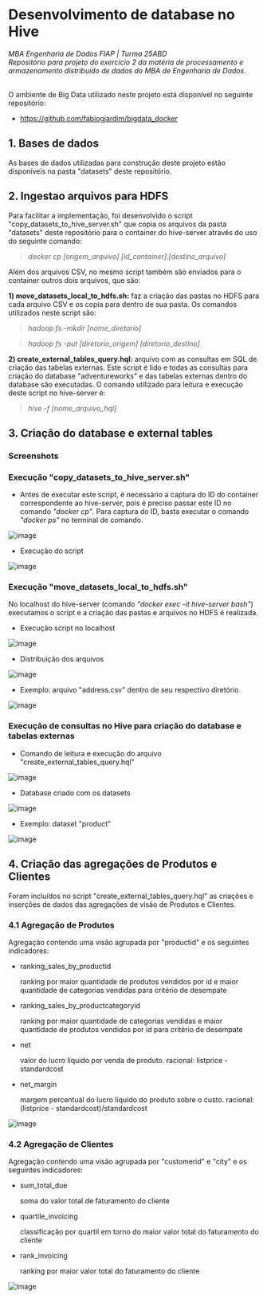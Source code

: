 # <b>Desenvolvimento de database no Hive</b>
<i>MBA Engenharia de Dados FIAP | Turma 25ABD<br>
Repositório para projeto do exercício 2 da matéria de processamento e armazenamento distribuído de dados do MBA de Engenharia de Dados.</i><br><br>

O ambiente de Big Data utilizado neste projeto está disponível no seguinte repositório:
- https://github.com/fabiogjardim/bigdata_docker

## <b>1. Bases de dados</b>
As bases de dados utilizadas para construção deste projeto estão disponíveis na pasta "datasets" deste repositório.

## <b>2. Ingestao arquivos para HDFS </b>
Para facilitar a implementação, foi desenvolvido o script "copy_datasets_to_hive_server.sh" que copia os arquivos da pasta "datasets" deste repositório para o container do hive-server através do uso do seguinte comando:
><i>docker cp [origem_arquivo] [id_container]:[destino_arquivo]</i>

Além dos arquivos CSV, no mesmo script também são enviados para o container outros dois arquivos, que são:

<b>1) move_datasets_local_to_hdfs.sh:</b> faz a criação das pastas no HDFS para cada arquivo CSV e os copia para dentro de sua pasta. Os comandos utilizados neste script são:
><i>hadoop fs -mkdir [nome_diretorio]</i> 

><i>hadoop fs -put [diretorio_origem] [diretorio_destino]</i>

<b>2) create_external_tables_query.hql:</b> arquivo com as consultas em SQL de criação das tabelas externas. Este script é lido e todas as consultas para criação do database "adventureworks" e das tabelas externas dentro do database são executadas. O comando utilizado para leitura e execução deste script no hive-server é:
><i>hive -f [nome_arquivo_hql]</i>

## <b>3. Criação do database e external tables</b>

### <b>Screenshots</b>
### Execução "copy_datasets_to_hive_server.sh"

- Antes de executar este script, é necessário a captura do ID do container correspondente ao hive-server, pois é preciso passar este ID no comando <i>"docker cp"</i>. Para captura do ID, basta executar o comando <i>"docker ps"</i> no terminal de comando.

![image](https://github.com/R-Rostan/fiap_25abd_pd_ex2/blob/main/imgs/docker_cp_hive_server.png)

- Execução do script

![image](https://github.com/R-Rostan/fiap_25abd_pd_ex2/blob/main/imgs/execucao_copy_datasets.png)

### Execução "move_datasets_local_to_hdfs.sh"

No localhost do hive-server (comando <i>"docker exec -it hive-server bash"</i>) executamos o script e a criação das pastas e arquivos no HDFS é realizada.

- Execução script no localhost

![image](https://github.com/R-Rostan/fiap_25abd_pd_ex2/blob/main/imgs/execucao_move_datasets.png)

- Distribuição dos arquivos

![image](https://github.com/R-Rostan/fiap_25abd_pd_ex2/blob/main/imgs/pastas_hdfs.png)

- Exemplo: arquivo "address.csv" dentro de seu respectivo diretório

![image](https://github.com/R-Rostan/fiap_25abd_pd_ex2/blob/main/imgs/exemplo_arquivo_hdfs.png)

### Execução de consultas no Hive para criação do database e tabelas externas

- Comando de leitura e execução do arquivo "create_external_tables_query.hql"

![image](https://github.com/R-Rostan/fiap_25abd_pd_ex2/blob/main/imgs/execucao_create_external_tables.png)

- Database criado com os datasets

![image](https://github.com/R-Rostan/fiap_25abd_pd_ex2/blob/main/imgs/database_hdfs.png)

- Exemplo: dataset "product"

![image](https://github.com/R-Rostan/fiap_25abd_pd_ex2/blob/main/imgs/exemplo_dataset_hdfs.png)

## <b>4. Criação das agregações de Produtos e Clientes</b>
Foram incluídos no script "create_external_tables_query.hql" as criações e inserções de dados das agregações de visão de Produtos e Clientes.

### <b>4.1 Agregação de Produtos</b>
Agregação contendo uma visão agrupada por "productid" e os seguintes indicadores:
* ranking_sales_by_productid

   ranking por maior quantidade de produtos vendidos por id e maior quantidade de categorias vendidas para critério de desempate
* ranking_sales_by_productcategoryid

   ranking por maior quantidade de categorias vendidas e maior quantidade de produtos vendidos por id para critério de desempate
* net

   valor do lucro líquido por venda de produto. racional: listprice - standardcost
* net_margin

   margem percentual do lucro líquido do produto sobre o custo. racional: (listprice - standardcost)/standardcost

![image](https://github.com/R-Rostan/fiap_25abd_pd_ex2/blob/main/imgs/agg_produtos_1.png)

### <b>4.2 Agregação de Clientes</b>
Agregação contendo uma visão agrupada por "customerid" e "city" e os seguintes indicadores:
* sum_total_due

   soma do valor total de faturamento do cliente
* quartile_invoicing

   classificação por quartil em torno do maior valor total do faturamento do cliente
* rank_invoicing

   ranking por maior valor total do faturamento do cliente

![image](https://github.com/R-Rostan/fiap_25abd_pd_ex2/blob/main/imgs/agg_clientes_1.png)
